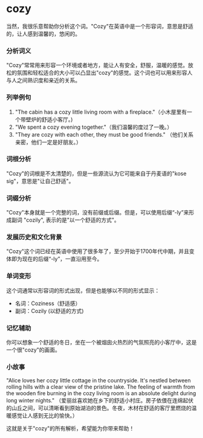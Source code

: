 # cozy

当然，我很乐意帮助你分析这个词。"Cozy"在英语中是一个形容词，意思是舒适的，让人感到温馨的，悠闲的。

  

### 分析词义

  

"Cozy"常常用来形容一个环境或者地方，能让人有安全，舒服，温暖的感觉。放松的氛围和轻松适合的大小可以凸显出"cozy"的感觉。这个词也可以用来形容人与人之间熟识度和亲近的关系。

  

### 列举例句

  

1.  "The cabin has a cozy little living room with a fireplace."（小木屋里有一个带壁炉的舒适小客厅。)
2.  "We spent a cozy evening together."（我们温馨的度过了一晚。）
3.  "They are cozy with each other, they must be good friends." （他们关系亲密，他们一定是好朋友。）

  

### 词根分析

  

"Cozy"的词根是不太清楚的，但是一些源流认为它可能来自于丹麦语的"kose sig"，意思是"让自己舒适"。

  

### 词缀分析

  

"Cozy"本身就是一个完整的词，没有前缀或后缀。但是，可以使用后缀“-ly”来形成副词 "cozily", 表示的是"以一个舒适的方式"。

  

### 发展历史和文化背景

  

"Cozy"这个词已经在英语中使用了很多年了，至少开始于1700年代中期，并且变体即为现在的后缀“-ly”，一直沿用至今。

  

### 单词变形

  

这个词通常以形容词的形式出现，但是也能够以不同的形式显示：

  

*   名词：Coziness（舒适感）
*   副词：Cozily (以舒适的方式)

  

### 记忆辅助

  

你可以想象一个舒适的冬日，坐在一个被烟囱火热烈的气氛照亮的小客厅中，这是一个很"cozy"的画面。

  

### 小故事

  

"Alice loves her cozy little cottage in the countryside. It's nestled between rolling hills with a clear view of the pristine lake. The feeling of warmth from the wooden fire burning in the cozy living room is an absolute delight during long winter nights." （爱丽丝喜欢她在乡下的舒适小村庄。房子依偎在连绵起伏的山丘之间，可以清晰看到原始湖泊的景色。冬夜，木材在舒适的客厅里燃烧的温暖感觉让人感到无比的愉快。）

  

这就是关于"cozy"的所有解析，希望能为你带来帮助！
